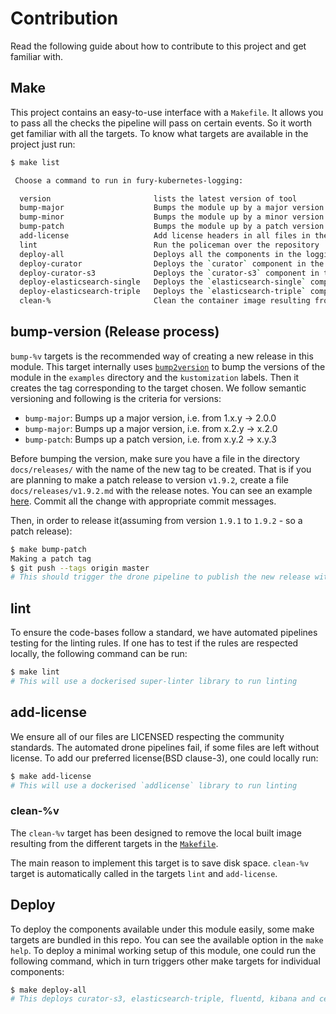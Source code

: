 # Contribution

Read the following guide about how to contribute to this project and get
familiar with.

## Make

This project contains an easy-to-use interface with a `Makefile`. It allows you
to pass all the checks the pipeline will pass on certain events. So it worth get
familiar with all the targets. To know what targets are available in the project
just run:

```bash
$ make list

 Choose a command to run in fury-kubernetes-logging:

  version                       lists the latest version of tool
  bump-major                    Bumps the module up by a major version
  bump-minor                    Bumps the module up by a minor version
  bump-patch                    Bumps the module up by a patch version
  add-license                   Add license headers in all files in the project
  lint                          Run the policeman over the repository
  deploy-all                    Deploys all the components in the logging module (with curator-s3 and elasticsearch-triple)
  deploy-curator                Deploys the `curator` component in the cluster
  deploy-curator-s3             Deploys the `curator-s3` component in the cluster
  deploy-elasticsearch-single   Deploys the `elasticsearch-single` component in the cluster
  deploy-elasticsearch-triple   Deploys the `elasticsearch-triple` component in the cluster
  clean-%                       Clean the container image resulting from another target.
```

## bump-version (Release process)

`bump-%v` targets is the recommended way of creating a new release in this
module. This target internally uses
[`bump2version`](https://github.com/c4urself/bump2version/#installation) to bump
the versions of the module in the `examples` directory and the `kustomization`
labels. Then it creates the tag corresponding to the target chosen. We follow
semantic versioning and following is the criteria for versions:

- `bump-major`: Bumps up a major version, i.e. from 1.x.y -> 2.0.0
- `bump-major`: Bumps up a major version, i.e. from x.2.y -> x.2.0
- `bump-patch`: Bumps up a patch version, i.e. from x.y.2 -> x.y.3

Before bumping the version, make sure you have a file in the directory
`docs/releases/` with the name of the new tag to be created. That is if you are
planning to make a patch release to version `v1.9.2`, create a file
`docs/releases/v1.9.2.md` with the release notes. You can see an example
[here](releases/v0.1.0.md). Commit all the change with appropriate commit messages.

Then, in order to release it(assuming from version `1.9.1` to `1.9.2` - so a
patch release):

```bash
$ make bump-patch
Making a patch tag
$ git push --tags origin master
# This should trigger the drone pipeline to publish the new release with the release notes from the file created.
```

## lint

To ensure the code-bases follow a standard, we have automated pipelines testing
for the linting rules. If one has to test if the rules are respected locally,
the following command can be run:

```bash
$ make lint
# This will use a dockerised super-linter library to run linting
```

## add-license

We ensure all of our files are LICENSED respecting the community standards. The
automated drone pipelines fail, if some files are left without license. To add
our preferred license(BSD clause-3), one could locally run:

```bash
$ make add-license
# This will use a dockerised `addlicense` library to run linting
```

### clean-%v

The `clean-%v` target has been designed to remove the local built image
resulting from the different targets in the [`Makefile`](Makefile).

The main reason to implement this target is to save disk space. `clean-%v`
target is automatically called in the targets `lint` and `add-license`.

## Deploy

To deploy the components available under this module easily, some make targets
are bundled in this repo. You can see the available option in the `make help`.
To deploy a minimal working setup of this module, one could run the following
command, which in turn triggers other make targets for individual components:

```bash
$ make deploy-all
# This deploys curator-s3, elasticsearch-triple, fluentd, kibana and cerebro
```
